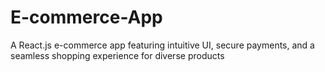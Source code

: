 # E-commerce-App
A React.js e-commerce app featuring intuitive UI, secure payments, and a seamless shopping experience for diverse products
